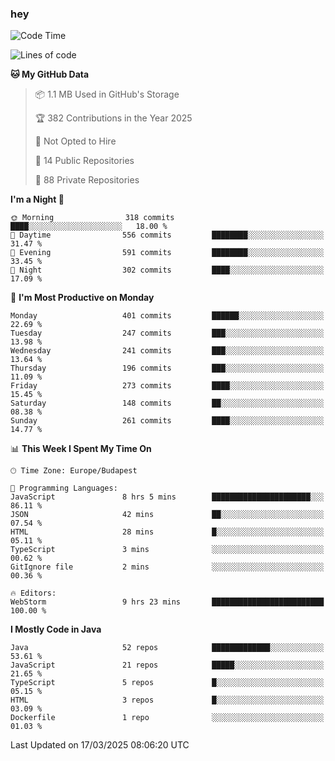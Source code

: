 ### hey

<!--START_SECTION:waka-->
![Code Time](http://img.shields.io/badge/Code%20Time-1%2C134%20hrs%2039%20mins-blue)

![Lines of code](https://img.shields.io/badge/From%20Hello%20World%20I%27ve%20Written-2.6%20million%20lines%20of%20code-blue)

**🐱 My GitHub Data** 

> 📦 1.1 MB Used in GitHub's Storage 
 > 
> 🏆 382 Contributions in the Year 2025
 > 
> 🚫 Not Opted to Hire
 > 
> 📜 14 Public Repositories 
 > 
> 🔑 88 Private Repositories 
 > 
**I'm a Night 🦉** 

```text
🌞 Morning                318 commits         ████░░░░░░░░░░░░░░░░░░░░░   18.00 % 
🌆 Daytime                556 commits         ████████░░░░░░░░░░░░░░░░░   31.47 % 
🌃 Evening                591 commits         ████████░░░░░░░░░░░░░░░░░   33.45 % 
🌙 Night                  302 commits         ████░░░░░░░░░░░░░░░░░░░░░   17.09 % 
```
📅 **I'm Most Productive on Monday** 

```text
Monday                   401 commits         ██████░░░░░░░░░░░░░░░░░░░   22.69 % 
Tuesday                  247 commits         ███░░░░░░░░░░░░░░░░░░░░░░   13.98 % 
Wednesday                241 commits         ███░░░░░░░░░░░░░░░░░░░░░░   13.64 % 
Thursday                 196 commits         ███░░░░░░░░░░░░░░░░░░░░░░   11.09 % 
Friday                   273 commits         ████░░░░░░░░░░░░░░░░░░░░░   15.45 % 
Saturday                 148 commits         ██░░░░░░░░░░░░░░░░░░░░░░░   08.38 % 
Sunday                   261 commits         ████░░░░░░░░░░░░░░░░░░░░░   14.77 % 
```


📊 **This Week I Spent My Time On** 

```text
🕑︎ Time Zone: Europe/Budapest

💬 Programming Languages: 
JavaScript               8 hrs 5 mins        ██████████████████████░░░   86.11 % 
JSON                     42 mins             ██░░░░░░░░░░░░░░░░░░░░░░░   07.54 % 
HTML                     28 mins             █░░░░░░░░░░░░░░░░░░░░░░░░   05.11 % 
TypeScript               3 mins              ░░░░░░░░░░░░░░░░░░░░░░░░░   00.62 % 
GitIgnore file           2 mins              ░░░░░░░░░░░░░░░░░░░░░░░░░   00.36 % 

🔥 Editors: 
WebStorm                 9 hrs 23 mins       █████████████████████████   100.00 % 
```

**I Mostly Code in Java** 

```text
Java                     52 repos            █████████████░░░░░░░░░░░░   53.61 % 
JavaScript               21 repos            █████░░░░░░░░░░░░░░░░░░░░   21.65 % 
TypeScript               5 repos             █░░░░░░░░░░░░░░░░░░░░░░░░   05.15 % 
HTML                     3 repos             █░░░░░░░░░░░░░░░░░░░░░░░░   03.09 % 
Dockerfile               1 repo              ░░░░░░░░░░░░░░░░░░░░░░░░░   01.03 % 
```




 Last Updated on 17/03/2025 08:06:20 UTC
<!--END_SECTION:waka-->
